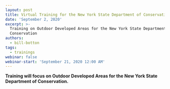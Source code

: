 ```yaml
---
layout: post
title: Virtual Training for the New York State Department of Conservation
date: 'September 2, 2020'
excerpt: >-
  Training on Outdoor Developed Areas for the New York State Department of
  Conservation 
authors:
  - bill-botton
tags:
  - trainings
webinar: false
webinar-start: 'September 21, 2020 12:00 AM'
---
```



**Training will focus on Outdoor Developed Areas  for the New York State Department of Conservation.**
